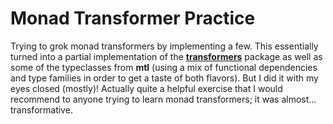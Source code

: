 # Monad Transformer Practice

Trying to grok monad transformers by implementing a few. This essentially turned into a partial implementation of the [**transformers**](https://hackage.haskell.org/package/transformers) package as well as some of the typeclasses from **mtl** (using a mix 
of functional dependencies and type families in order to get a taste  of both flavors). But I did it with my eyes closed (mostly)! 
Actually quite a helpful exercise that I would recommend to anyone trying to learn monad transformers; it was almost... transformative.
